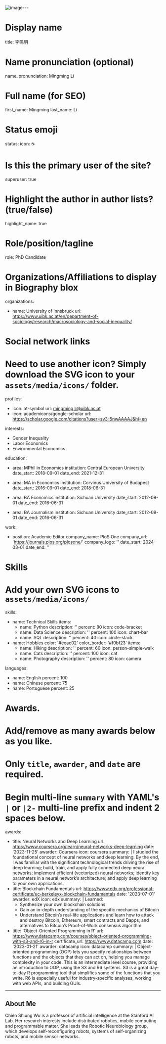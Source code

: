 ![image](https://github.com/user-attachments/assets/30d683a3-26aa-4df6-84da-5d3a2da6460d)---
# Display name
title: 李鸣明

# Name pronunciation (optional)
name_pronunciation: Mingming Li

# Full name (for SEO)
first_name: Mingming 
last_name: Li

# Status emoji
status:
  icon: ☕️

# Is this the primary user of the site?
superuser: true

# Highlight the author in author lists? (true/false)
highlight_name: true

# Role/position/tagline
role: PhD Candidate

# Organizations/Affiliations to display in Biography blox
organizations:
  - name: University of Innsbruck
    url: https://www.uibk.ac.at/en/department-of-sociology/research/macrosociology-and-social-inequality/

# Social network links
# Need to use another icon? Simply download the SVG icon to your `assets/media/icons/` folder.
profiles:
  - icon: at-symbol
    url: mingming.li@uibk.ac.at
  - icon: academicons/google-scholar
    url: https://scholar.google.com/citations?user=sv3-5nwAAAAJ&hl=en

interests:
  - Gender Inequality 
  - Labor Economics
  - Environmental Economics

education:
  - area: MPhil in Economics
    institution: Central European University
    date_start: 2018-09-01
    date_end: 2021-12-31


  - area: MA in Economics
    institution: Corvinus University of Budapest
    date_start: 2016-09-01
    date_end: 2018-06-31

  - area: BA Economics
    institution: Sichuan University
    date_start: 2012-09-01
    date_end: 2016-06-31

  - area: BA Journalism
    institution: Sichuan University
    date_start: 2012-09-01
    date_end: 2016-06-31

  
work:
  - position: Academic Editor
    company_name: PloS One
    company_url: 'https://journals.plos.org/plosone/'
    company_logo: ''
    date_start: 2024-03-01
    date_end: ''
      
# Skills
# Add your own SVG icons to `assets/media/icons/`
skills:
  - name: Technical Skills
    items:
      - name: Python
        description: ''
        percent: 80
        icon: code-bracket
      - name: Data Science
        description: ''
        percent: 100
        icon: chart-bar
      - name: SQL
        description: ''
        percent: 40
        icon: circle-stack
  - name: Hobbies
    color: '#eeac02'
    color_border: '#f0bf23'
    items:
      - name: Hiking
        description: ''
        percent: 60
        icon: person-simple-walk
      - name: Cats
        description: ''
        percent: 100
        icon: cat
      - name: Photography
        description: ''
        percent: 80
        icon: camera

languages:
  - name: English
    percent: 100
  - name: Chinese
    percent: 75
  - name: Portuguese
    percent: 25

# Awards.
#   Add/remove as many awards below as you like.
#   Only `title`, `awarder`, and `date` are required.
#   Begin multi-line `summary` with YAML's `|` or `|2-` multi-line prefix and indent 2 spaces below.
awards:
  - title: Neural Networks and Deep Learning
    url: https://www.coursera.org/learn/neural-networks-deep-learning
    date: '2023-11-25'
    awarder: Coursera
    icon: coursera
    summary: |
      I studied the foundational concept of neural networks and deep learning. By the end, I was familiar with the significant technological trends driving the rise of deep learning; build, train, and apply fully connected deep neural networks; implement efficient (vectorized) neural networks; identify key parameters in a neural network’s architecture; and apply deep learning to your own applications.
  - title: Blockchain Fundamentals
    url: https://www.edx.org/professional-certificate/uc-berkeleyx-blockchain-fundamentals
    date: '2023-07-01'
    awarder: edX
    icon: edx
    summary: |
      Learned:
      - Synthesize your own blockchain solutions
      - Gain an in-depth understanding of the specific mechanics of Bitcoin
      - Understand Bitcoin’s real-life applications and learn how to attack and destroy Bitcoin, Ethereum, smart contracts and Dapps, and alternatives to Bitcoin’s Proof-of-Work consensus algorithm
  - title: 'Object-Oriented Programming in R'
    url: https://www.datacamp.com/courses/object-oriented-programming-with-s3-and-r6-in-r
    certificate_url: https://www.datacamp.com
    date: '2023-01-21'
    awarder: datacamp
    icon: datacamp
    summary: |
      Object-oriented programming (OOP) lets you specify relationships between functions and the objects that they can act on, helping you manage complexity in your code. This is an intermediate level course, providing an introduction to OOP, using the S3 and R6 systems. S3 is a great day-to-day R programming tool that simplifies some of the functions that you write. R6 is especially useful for industry-specific analyses, working with web APIs, and building GUIs.
---

## About Me

Chien Shiung Wu is a professor of artificial intelligence at the Stanford AI Lab. Her research interests include distributed robotics, mobile computing and programmable matter. She leads the Robotic Neurobiology group, which develops self-reconfiguring robots, systems of self-organizing robots, and mobile sensor networks.
